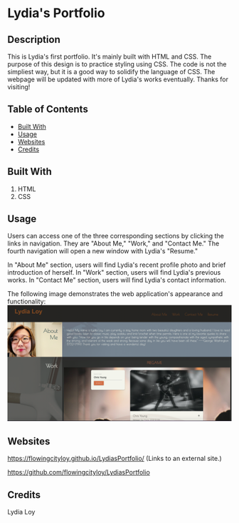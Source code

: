 # Lydia's Portfolio

## Description

This is Lydia's first portfolio. It's mainly built with HTML and CSS. The purpose of this design is to practice styling using CSS. The code is not the simpliest way, but it is a good way to solidify the language of CSS. The webpage will be updated with more of Lydia's works eventually.
Thanks for visiting!


## Table of Contents

* [Built With](#Builtwith)
* [Usage](#Usage)
* [Websites](#Websites)
* [Credits](#Credits)


## Built With

1. HTML
2. CSS

## Usage

Users can access one of the three corresponding sections by clicking the links in navigation. They are "About Me," "Work," and "Contact Me." The fourth navigation will open a new window with Lydia's "Resume."

In "About Me" section, users will find Lydia's recent profile photo and brief introduction of herself.
In "Work" section, users will find Lydia's previous works.
In "Contact Me" section, users will find Lydia's contact information.

The following image demonstrates the web application's appearance and functionality:
<img src="./assets/image/updated.png" alt="portfolio"/>


## Websites

 https://flowingcityloy.github.io/LydiasPortfolio/ (Links to an external site.)

https://github.com/flowingcityloy/LydiasPortfolio


## Credits

Lydia Loy
